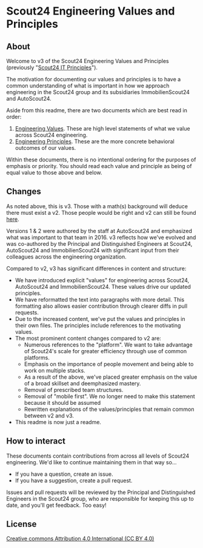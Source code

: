 # Scout24 Engineering Values and Principles

## About

Welcome to v3 of the Scout24 Engineering Values and Principles (previously
"[Scout24 IT
Principles](https://github.com/Scout24/scout24-it-principles/tree/v2.1)").

The motivation for documenting our values and principles is to have a common
understanding of what is important in how we approach engineering in the Scout24
group and its subsidiaries ImmobilienScout24 and AutoScout24.

Aside from this readme, there are two documents which are best read in order:
 1. [Engineering Values](1-engineering-values.md). These are high level
    statements of what we value across Scout24 engineering.
 2. [Engineering Principles](2-engineering-principles.md). These are the more
    concrete behavioral outcomes of our values.

Within these documents, there is no intentional ordering for the purposes of
emphasis or priority. You should read each value and principle as being of equal
value to those above and below.

## Changes

As noted above, this is v3. Those with a math(s) background will deduce there
must exist a v2. Those people would be right and v2 can still be found
[here](https://github.com/Scout24/scout24-it-principles/tree/v2.1).

Versions 1 & 2 were authored by the staff at AutoScout24 and emphasized what was
important to that team in 2016. v3 reflects how we’ve evolved and was
co-authored by the Principal and Distinguished Engineers at Scout24, AutoScout24
and ImmobilienScout24 with significant input from their colleagues across the
engineering organization.

Compared to v2, v3 has significant differences in content and structure:

 * We have introduced explicit "values" for engineering across Scout24,
   AutoScout24 and ImmobilienScout24. These values drive our updated principles.
 * We have reformatted the text into paragraphs with more detail. This
   formatting also allows easier contribution through clearer diffs in pull
   requests.
 * Due to the increased content, we've put the values and principles in their
   own files. The principles include references to the motivating values.
 * The most prominent content changes compared to v2 are:
    - Numerous references to the "platform". We want to take advantage of
      Scout24's scale for greater efficiency through use of common platforms.
    - Emphasis on the importance of people movement and being able to work on
      multiple stacks.
    - As a result of the above, we've placed greater emphasis on the value of a
      broad skillset and deemphasized mastery.
    - Removal of prescribed team structures.
    - Removal of "mobile first". We no longer need to make this statement because 
      it should be assumed
    - Rewritten explanations of the values/principles that remain common between
      v2 and v3.
 * This readme is now just a readme.


## How to interact

These documents contain contributions from across all levels of Scout24
engineering. We'd like to continue maintaining them in that way so...

 * If you have a question, create an issue.
 * If you have a suggestion, create a pull request.

Issues and pull requests will be reviewed by the Principal and Distinguished
Engineers in the Scout24 group, who are responsible for keeping this up to date,
and you'll get feedback. Too easy!

## License
[Creative commons Attribution 4.0 International (CC BY 4.0)](http://creativecommons.org/licenses/by/4.0/)
